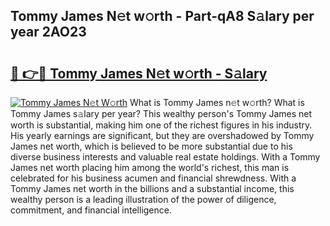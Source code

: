 ## Tommy James N𝚎t w𝚘rth - Part-qA8 S𝚊lary per year 2AO23

# <h2><a href="http://gc3p35j.nevu.top/?p=Tommy+James">🔗 👉🔴 Tommy James N𝚎t w𝚘rth - S𝚊lary</a></h2>

[![Tommy James N𝚎t W𝚘rth](https://i.imgur.com/Oavwk0R.jpeg)](http://gc3p35j.nevu.top/?p=Tommy+James)
What is Tommy James n𝚎t w𝚘rth? What is Tommy James s𝚊lary per year?
This wealthy person's Tommy James net worth is substantial, making him one of the richest figures in his industry. His yearly earnings are significant, but they are overshadowed by Tommy James net worth, which is believed to be more substantial due to his diverse business interests and valuable real estate holdings. With a Tommy James net worth placing him among the world's richest, this man is celebrated for his business acumen and financial shrewdness. With a Tommy James net worth in the billions and a substantial income, this wealthy person is a leading illustration of the power of diligence, commitment, and financial intelligence.

